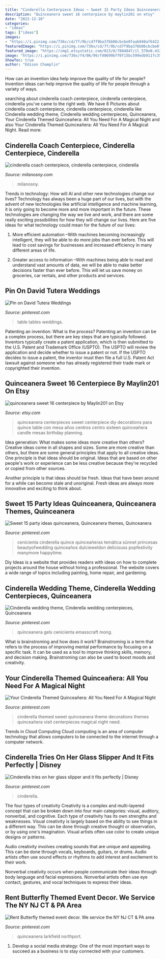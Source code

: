 ```yaml
---
title: "Cinderella Centerpiece Ideas ~ Sweet 15 Party Ideas Quinceanera, Quinceanera Themes, Quinceanera"
description: "Quinceanera sweet 16 centerpiece by maylin201 on etsy"
date: "2022-12-10"
categories:
- "ideas"
tags: ["ideas"]
images:
- "https://i.pinimg.com/736x/cd/7f/9b/cd7f9ba376b06cbcbe0faab940af6422--wedding-table-settings-wedding-tables.jpg"
featuredImage: "https://i.pinimg.com/736x/cd/7f/9b/cd7f9ba376b06cbcbe0faab940af6422--wedding-table-settings-wedding-tables.jpg"
featured_image: "https://img1.etsystatic.com/013/0/7884847/il_570xN.432172233_mi0d.jpg"
image: "https://i.pinimg.com/736x/f4/06/99/f40699bff0f15bc599edb911fc353a00--slipper-cinderella.jpg"
ShowToc: true
author: "Edison Champlin"
---
```



How can an invention idea help improve the quality of life for people?
Invention ideas can help improve the quality of life for people through a variety of ways.

	

		
searching about cinderella coach centerpiece, cinderella centerpiece, cinderella you've came to the right web. We have 8 Pictures about cinderella coach centerpiece, cinderella centerpiece, cinderella like Cinderella wedding theme, Cinderella wedding centerpieces, Quinceanera, Your Cinderella Themed Quinceañera: All You Need For A Magical Night and also Your Cinderella Themed Quinceañera: All You Need For A Magical Night. Read more:
		
    
## Cinderella Coach Centerpiece, Cinderella Centerpiece, Cinderella

<img loading=lazy src="https://i.etsystatic.com/10548457/r/il/0b9628/1901083088/il_fullxfull.1901083088_gwkq.jpg" onerror="this.onerror=null;this.src='https://tse2.mm.bing.net/th?id=OIP.tcK5TOlLcq9PZNY61tf_gwHaJ4&amp;pid=15.1';" alt="cinderella coach centerpiece, cinderella centerpiece, cinderella">

_Source: milanosny.com_

>milanosny. 

	

Trends in technology: How will AI and other new technologies change our lives?
Technology has always been a huge part of our lives, but with the advent of new technologies like artificial intelligence and machine learning, it is only going to become more and more important in the future. These technologies are changing the way we live and work, and there are some really exciting possibilities for how they will change our lives. Here are five ideas for what technology could mean for the future of our lives:
1. More efficient automation –With machines becoming increasingly intelligent, they will be able to do more jobs than ever before. This will lead to cost savings for businesses and increased efficiency in many different areas of life.

2. Greater access to information –With machines being able to read and understand vast amounts of data, we will be able to make better decisions faster than ever before. This will let us save money on groceries, car rentals, and other products and services.

    
## Pin On David Tutera Weddings

<img loading=lazy src="https://i.pinimg.com/736x/cd/7f/9b/cd7f9ba376b06cbcbe0faab940af6422--wedding-table-settings-wedding-tables.jpg" onerror="this.onerror=null;this.src='https://tse4.mm.bing.net/th?id=OIP.QQpuNatIHXSBQVdjDs8YdwHaLH&amp;pid=15.1';" alt="Pin on David Tutera Weddings">

_Source: pinterest.com_

>table tables weddings. 

	

Patenting an invention: What is the process?
Patenting an invention can be a complex process, but there are key steps that are typically followed. Inventors typically create a patent application, which is then submitted to the U.S. Patent and Trademark Office (USPTO). The USPTO will review the application and decide whether to issue a patent or not. If the USPTO decides to issue a patent, the inventor must then file a full U.S. Patent Act lawsuit against someone who has already registered their trade mark or copyrighted their invention.

    
## Quinceanera Sweet 16 Centerpiece By Maylin201 On Etsy

<img loading=lazy src="https://img1.etsystatic.com/013/0/7884847/il_570xN.432172233_mi0d.jpg" onerror="this.onerror=null;this.src='https://tse1.mm.bing.net/th?id=OIP.FXs7JL5yA9Bu6sh_vjKxwQHaLH&amp;pid=15.1';" alt="quinceanera sweet 16 centerpiece by Maylin201 on Etsy">

_Source: etsy.com_

>quinceanera centerpieces sweet centerpiece diy decorations para quince table con mesa años centros centro sixteen quinceañera candle mesas birthday planning. 

	

Idea generation: What makes some ideas more creative than others?
Creative ideas come in all shapes and sizes. Some are more creative than others, but there are some general principles that apply to all creative ideas.
One principle is that ideas should be original. Ideas that are based on other people's work or experience can be less creative because they're recycled or copied from other sources.

Another principle is that ideas should be fresh. Ideas that have been around for a while can become stale and unoriginal. Fresh ideas are always more innovative and exciting to think about.

    
## Sweet 15 Party Ideas Quinceanera, Quinceanera Themes, Quinceanera

<img loading=lazy src="https://i.pinimg.com/736x/4e/9a/aa/4e9aaa21870d42022dc9f60e1f232be5.jpg" onerror="this.onerror=null;this.src='https://tse4.mm.bing.net/th?id=OIP.qBI_s4vjvCkFohuleAmmkAHaIr&amp;pid=15.1';" alt="Sweet 15 party ideas quinceanera, Quinceanera themes, Quinceanera">

_Source: pinterest.com_

>cenicienta cinderella quince quinceañeras temática sünnet princesas beautyofwedding quinceaños dulcieweldon deliciouss popfestivity manymore happytime. 

	

Diy Ideas is a website that provides readers with ideas on how to complete projects around the house without hiring a professional. The website covers a wide range of topics including painting, home repair, and gardening. 

    
## Cinderella Wedding Theme, Cinderella Wedding Centerpieces, Quinceanera

<img loading=lazy src="https://i.pinimg.com/originals/72/8a/d6/728ad6f6ab3945245f99ac1c61c4673c.jpg" onerror="this.onerror=null;this.src='https://tse3.mm.bing.net/th?id=OIP.x4iHNKWK8DMJlqGgiqVKzAHaJ4&amp;pid=15.1';" alt="Cinderella wedding theme, Cinderella wedding centerpieces, Quinceanera">

_Source: pinterest.com_

>quinceanera gels cenicienta emasscraft mong. 

	

What is brainstroming and how does it work?
Brainstroming is a term that refers to the process of improving mental performance by focusing on a specific task. It can be used as a tool to improve thinking skills, memory, and decision making. Brainstroming can also be used to boost moods and creativity.

    
## Your Cinderella Themed Quinceañera: All You Need For A Magical Night

<img loading=lazy src="https://i.pinimg.com/736x/a8/41/e9/a841e9444d6c30bd8415cdacdc1f4ec1.jpg" onerror="this.onerror=null;this.src='https://tse2.mm.bing.net/th?id=OIP.Dh42xR69Ll0-gI-O8kBBxwHaE8&amp;pid=15.1';" alt="Your Cinderella Themed Quinceañera: All You Need For A Magical Night">

_Source: pinterest.com_

>cinderella themed sweet quinceanera theme decorations themes quinceañera visit centerpieces magical night need. 

	

Trends in Cloud Computing
Cloud computing is an area of computer technology that allows computers to be connected to the internet through a computer network.

    
## Cinderella Tries On Her Glass Slipper And It Fits Perfectly | Disney

<img loading=lazy src="https://i.pinimg.com/736x/f4/06/99/f40699bff0f15bc599edb911fc353a00--slipper-cinderella.jpg" onerror="this.onerror=null;this.src='https://tse4.mm.bing.net/th?id=OIP.fNuXPqZd8c41at9TNDaR7gHaJ4&amp;pid=15.1';" alt="Cinderella tries on her glass slipper and it fits perfectly | Disney">

_Source: pinterest.com_

>cinderella. 

	

The four types of creativity
Creativity is a complex and multi-layered concept that can be broken down into four main categories: visual, auditory, nonverbal, and cognitive. Each type of creativity has its own strengths and weaknesses.
Visual creativity is largely based on the ability to see things in a different way. This can be done through creative thought or observation, or by using one's imagination. Visual artists often use color to create unique designs or patterns.

Audio creativity involves creating sounds that are unique and appealing. This can be done through vocals, keyboards, guitars, or drums. Audio artists often use sound effects or rhythms to add interest and excitement to their work.

Nonverbal creativity occurs when people communicate their ideas through body language and facial expressions. Nonverbal artists often use eye contact, gestures, and vocal techniques to express their ideas.

    
## Rent Butterfly Themed Event Decor. We Service The NY NJ CT &amp; PA Area

<img loading=lazy src="https://i.pinimg.com/originals/23/21/0b/23210ba63394582df0c903592cc5d21b.jpg" onerror="this.onerror=null;this.src='https://tse1.mm.bing.net/th?id=OIP.fln76g4MkUFsMOW_TtQZqgHaFj&amp;pid=15.1';" alt="Rent Butterfly themed event decor. We service the NY NJ CT &amp; PA area">

_Source: pinterest.com_

>quinceanera larkfield northport. 

	

1. Develop a social media strategy: One of the most important ways to succeed as a business is to stay connected with your customers.

